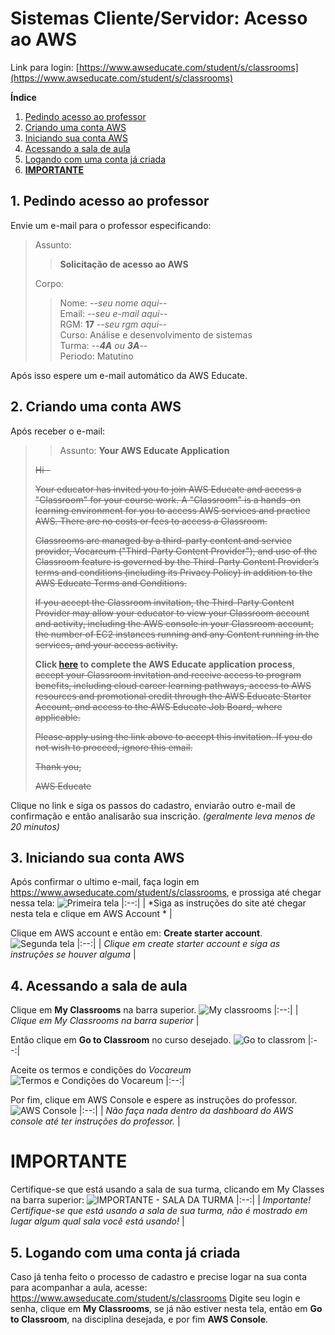 # Sistemas Cliente/Servidor: Acesso ao AWS
Link para login: [https://www.awseducate.com/student/s/classrooms](https://www.awseducate.com/student/s/classrooms)

**Índice**
 1. [Pedindo acesso ao professor](#1-pedindo-acesso-ao-professor)
 2. [Criando uma conta AWS](#2-criando-uma-conta-aws)
 3. [Iniciando sua conta AWS](#3-iniciando-sua-conta-aws)
 4. [Acessando a sala de aula](#4-acessando-a-sala-de-aula)
 5. [Logando com uma conta já criada](#5-logando-com-uma-conta-já-criada)
 6. [**IMPORTANTE**](#IMPORTANTE)

## 1. Pedindo acesso ao professor
Envie um e-mail para o professor especificando:
>Assunto: 
>>**Solicitação de acesso ao AWS**
>
>Corpo:
>
>>Nome: *--seu nome aqui--* <br/>
>>Email: *--seu e-mail aqui--* <br />
>>RGM: **17** *--seu rgm aqui--* <br/>
>>Curso: Análise e desenvolvimento de sistemas <br/>
>>Turma: *--**4A** ou **3A**--* <br/>
>> Periodo: Matutino <br/>
 

Após isso espere um e-mail automático da AWS Educate.

## 2. Criando uma conta AWS
Após receber o e-mail:

>> Assunto: **Your AWS Educate Application**
>
>~~Hi -~~   
>
>~~Your educator has invited you to join AWS Educate and access a "Classroom" for your course work. A "Classroom" is a hands-on learning environment for you to access AWS services and practice AWS. There are no costs or fees to access a Classroom.~~ 
>
>~~Classrooms are managed by a third-party content and service provider, Vocareum ("Third-Party Content Provider"), and use of the Classroom feature is governed by the Third-Party Content Provider’s terms and conditions (including its Privacy Policy) in addition to the AWS Educate Terms and Conditions.~~  
>
>~~If you accept the Classroom invitation, the Third-Party Content Provider may allow your educator to view your Classroom account and activity, including the AWS console in your Classroom account, the number of EC2 instances running and any Content running in the services, and your access activity.~~ 
>
>**Click [here](https://www.awseducate.com) to complete the AWS Educate application process**, ~~accept your Classroom invitation and receive access to program benefits, including cloud career learning pathways, access to AWS resources and promotional credit through the AWS Educate Starter Account, and access to the AWS Educate Job Board, where applicable.~~ 
>
>~~Please apply using the link above to accept this invitation. If you do not wish to proceed, ignore this email.~~   
>
>~~Thank you,~~  
>
>~~AWS Educate~~  

Clique no link e siga os passos do cadastro, enviarão outro e-mail de confirmação e então analisarão sua inscrição. *(geralmente leva menos de 20 minutos)*

## 3. Iniciando sua conta AWS
Após confirmar o ultimo e-mail, faça login em https://www.awseducate.com/student/s/classrooms, e prossiga até chegar nessa tela:
![Primeira tela](https://raw.githubusercontent.com/robnunes0727/Sistemas-Cliente-Servidor/aws-tutorial/aws-01.jpg)
|:--:| 
| *Siga as instruções do site até chegar nesta tela e clique em AWS Account * |

Clique em AWS account e então em: **Create starter account**.
![Segunda tela](https://raw.githubusercontent.com/robnunes0727/Sistemas-Cliente-Servidor/aws-tutorial/aws-02.jpg)
|:--:| 
| *Clique em create starter account e siga as instruções se houver alguma* |

## 4. Acessando a sala de aula
Clique em **My Classrooms** na barra superior.
![My classrooms](https://raw.githubusercontent.com/robnunes0727/Sistemas-Cliente-Servidor/aws-tutorial/aws-03.jpg)
|:--:| 
| *Clique em My Classrooms na barra superior* | 

Então clique em **Go to Classroom** no curso desejado.
![Go to classrom](https://raw.githubusercontent.com/robnunes0727/Sistemas-Cliente-Servidor/aws-tutorial/aws-04.jpg)
|:--:| 

Aceite os termos e condições do *Vocareum*
![Termos e Condições do Vocareum](https://raw.githubusercontent.com/robnunes0727/Sistemas-Cliente-Servidor/aws-tutorial/aws-05.jpg)
|:--:| 

Por fim, clique em AWS Console e espere as instruções do professor.
![AWS Console](https://raw.githubusercontent.com/robnunes0727/Sistemas-Cliente-Servidor/aws-tutorial/aws-06.jpg)
|:--:| 
| *Não faça nada dentro da dashboard do AWS console até ter instruções do professor.* |

# IMPORTANTE
Certifique-se que está usando a sala de sua turma, clicando em My Classes na barra superior: 
![IMPORTANTE - SALA DA TURMA](https://raw.githubusercontent.com/robnunes0727/Sistemas-Cliente-Servidor/aws-tutorial/aws-07.png)
|:--:|
| *Importante! Certifique-se que está usando a sala de sua turma, não é mostrado em lugar algum qual sala você está usando!* |

## 5. Logando com uma conta já criada
Caso já tenha feito o processo de cadastro e precise logar na sua conta para acompanhar a aula, acesse: <br /> https://www.awseducate.com/student/s/classrooms
Digite seu login e senha, clique em **My Classrooms**, se já não estiver nesta tela, então em **Go to Classroom**, na disciplina desejada, e por fim **AWS Console**.
